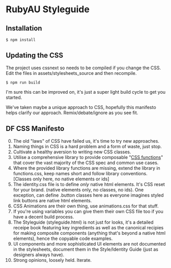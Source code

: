 RubyAU Styleguide
=================

Installation
------------

    $ npm install

Updating the CSS
----------------

The project uses cssnext so needs to be compiled if you change the CSS.
Edit the files in assets/stylesheets_source and then recompile.

    $ npm run build

I'm sure this can be improved on, it's just a super light build cycle to get you started.

We've taken maybe a unique approach to CSS, hopefully this manifesto helps clarify our approach.
Remix/debate/ignore as you see fit.

DF CSS Manifesto
----------------

0. The old "laws" of CSS have failed us, it's time to try new approaches.
1. Naming things in CSS is a hard problem and a form of waste, just stop.
2. Cultivate a healthy aversion to writing new CSS classes.
3. Utilise a comprehensive library to provide composable "[CSS functions](http://www.jon.gold/2015/07/functional-css)" that cover the vast majority of the CSS spec and common use cases.
4. Where the provided library functions are missing, extend the library in functions.css, keep names short and follow library conventions. [Classes only here, no native elements or ids]
5. The identity.css file is to define *only* native html elements. It's CSS reset for your brand.
(native elements only, no classes, no ids). One exception, can define .button classes here as everyone imagines styled link buttons are native html elements.
6. CSS Animations are their own thing, use animations.css for that stuff.
7. If you're using variables you can give them their own CSS file too if you have a decent build process.
8. The Styleguide (styleguide.html) is not just for looks, it's a detailed receipe book featuring key ingredients as well as the canonical recipies for making composite components (anything that's beyond a native html elements), hence the copyable code examples.
9. UI components and more sophisticated UI elements are not documented in the stylesheets, document them in the Style/Identity Guide (just as designers always have).
10. Strong opinions, loosely held. Iterate.
